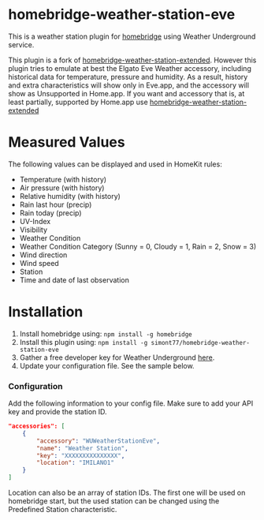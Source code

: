 # homebridge-weather-station-eve

This is a weather station plugin for [homebridge](https://github.com/nfarina/homebridge) using Weather Underground service.

This plugin is a fork of [homebridge-weather-station-extended](https://github.com/naofireblade/homebridge-weather-station-extended). However this plugin tries to emulate at best the Elgato Eve Weather accessory, including historical data for temperature, pressure and humidity. As a result, history and extra characteristics will show only in Eve.app, and the accessory will show as Unsupported in Home.app. If you want and accessory that is, at least partially, supported by Home.app use [homebridge-weather-station-extended](https://github.com/naofireblade/homebridge-weather-station-extended)

# Measured Values

The following values can be displayed and used in HomeKit rules:

- Temperature (with history)
- Air pressure (with history)
- Relative humidity (with history)
- Rain last hour (precip)
- Rain today (precip)
- UV-Index
- Visibility
- Weather Condition
- Weather Condition Category (Sunny = 0, Cloudy = 1, Rain = 2, Snow = 3)
- Wind direction
- Wind speed
- Station
- Time and date of last observation

# Installation

1. Install homebridge using: `npm install -g homebridge`
2. Install this plugin using: `npm install -g simont77/homebridge-weather-station-eve`
3. Gather a free developer key for Weather Underground [here](http://www.wunderground.com/weather/api/).
4. Update your configuration file. See the sample below.

### Configuration

Add the following information to your config file. Make sure to add your API key and provide the station ID.

```json
"accessories": [
	{
		"accessory": "WUWeatherStationEve",
		"name": "Weather Station",
		"key": "XXXXXXXXXXXXXXX",
		"location": "IMILANO1"
	}
]
```

Location can also be an array of station IDs. The first one will be used on homebridge start, but the used station can be changed using the Predefined Station characteristic.
